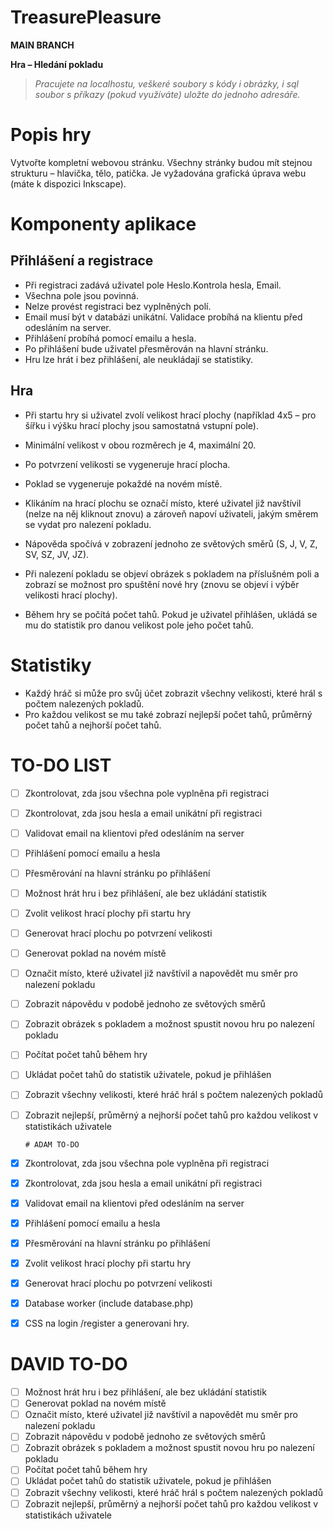# TreasurePleasure

**MAIN BRANCH** 


**Hra – Hledání pokladu**

> *Pracujete na localhostu, veškeré soubory s kódy i obrázky, i sql soubor s příkazy (pokud využíváte) uložte do jednoho adresáře.* 


# Popis hry

Vytvořte kompletní webovou stránku. Všechny stránky budou mít stejnou strukturu – hlavička, tělo,
patička. Je vyžadována grafická úprava webu (máte k dispozici Inkscape).





# Komponenty aplikace



## Přihlášení a registrace

 - Při registraci zadává uživatel pole Heslo.Kontrola hesla, Email. 
- Všechna pole jsou povinná. 
- Nelze provést registraci bez vyplněných polí. 
- Email musí být v databázi unikátní. Validace probíhá na klientu před odesláním na server.
- Přihlášení probíhá pomocí emailu a hesla. 
- Po přihlášení bude uživatel přesměrován na hlavní stránku.
- Hru lze hrát i bez přihlášení, ale neukládají se statistiky.

## Hra
- Při startu hry si uživatel zvolí velikost hrací plochy (například 4x5 – pro šířku i výšku hrací plochy jsou samostatná vstupní pole). 

- Minimální velikost v obou rozměrech je 4, maximální 20. 
- Po potvrzení velikosti se vygeneruje hrací plocha.
-  Poklad se vygeneruje pokaždé na novém místě.
- Klikáním na hrací plochu se označí místo, které uživatel již navštívil (nelze na něj kliknout znovu) a zároveň napoví uživateli, jakým směrem se vydat pro nalezení pokladu. 
- Nápověda spočívá v zobrazení jednoho ze světových směrů (S, J, V, Z, SV, SZ, JV, JZ).
- Při nalezení pokladu se objeví obrázek s pokladem na příslušném poli a zobrazí se možnost pro
spuštění nové hry (znovu se objeví i výběr velikosti hrací plochy).
- Během hry se počítá počet tahů. Pokud je uživatel přihlášen, ukládá se mu do statistik pro danou
velikost pole jeho počet tahů.

# Statistiky

- Každý hráč si může pro svůj účet zobrazit všechny velikosti, které hrál s počtem nalezených pokladů.
- Pro každou velikost se mu také zobrazí nejlepší počet tahů, průměrný počet tahů a nejhorší počet
tahů.


# TO-DO LIST

 - [ ] Zkontrolovat, zda jsou všechna pole vyplněna při registraci
 - [ ] Zkontrolovat, zda jsou hesla a email unikátní při registraci
 - [ ] Validovat email na klientovi před odesláním na server
 - [ ] Přihlášení pomocí emailu a hesla
 - [ ] Přesměrování na hlavní stránku po přihlášení
 - [ ] Možnost hrát hru i bez přihlášení, ale bez ukládání statistik
 - [ ] Zvolit velikost hrací plochy při startu hry
 - [ ] Generovat hrací plochu po potvrzení velikosti
 - [ ] Generovat poklad na novém místě
 - [ ] Označit místo, které uživatel již navštívil a napovědět mu směr
       pro  nalezení pokladu
 - [ ] Zobrazit nápovědu v podobě jednoho ze světových směrů
 - [ ] Zobrazit obrázek s pokladem a možnost spustit novou hru po
       nalezení pokladu
 - [ ] Počítat počet tahů během hry
 - [ ] Ukládat počet tahů do statistik uživatele, pokud je přihlášen
 - [ ] Zobrazit všechny velikosti, které hráč hrál s počtem nalezených
       pokladů
 - [ ] Zobrazit nejlepší, průměrný a nejhorší počet tahů pro každou
       velikost v statistikách uživatele

       # ADAM TO-DO

 - [x] Zkontrolovat, zda jsou všechna pole vyplněna při registraci
 - [x] Zkontrolovat, zda jsou hesla a email unikátní při registraci
 - [x] Validovat email na klientovi před odesláním na server
 - [x] Přihlášení pomocí emailu a hesla
 - [x] Přesměrování na hlavní stránku po přihlášení
 - [x] Zvolit velikost hrací plochy při startu hry
 - [x] Generovat hrací plochu po potvrzení velikosti
- [x] Database worker (include database.php)
- [x] CSS na login /register a generovani hry.

# DAVID TO-DO

- [ ] Možnost hrát hru i bez přihlášení, ale bez ukládání statistik
 - [ ] Generovat poklad na novém místě
 - [ ] Označit místo, které uživatel již navštívil a napovědět mu směr
       pro  nalezení pokladu
 - [ ] Zobrazit nápovědu v podobě jednoho ze světových směrů
 - [ ] Zobrazit obrázek s pokladem a možnost spustit novou hru po
       nalezení pokladu
 - [ ] Počítat počet tahů během hry
 - [ ] Ukládat počet tahů do statistik uživatele, pokud je přihlášen
 - [ ] Zobrazit všechny velikosti, které hráč hrál s počtem nalezených
       pokladů
 - [ ] Zobrazit nejlepší, průměrný a nejhorší počet tahů pro každou
       velikost v statistikách uživatele
